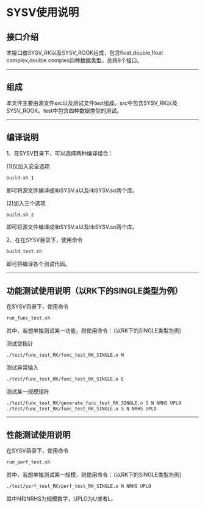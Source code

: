 
# SYSV使用说明
## 接口介绍
本接口由SYSV_RK以及SYSV_ROOK组成，包含float,double,float complex,double complex四种数据类型，总共8个接口。
****
## 组成
本文件主要由源文件src以及测试文件test组成。src中包含SYSV_RK以及SYSV_ROOK。test中包含四种数据类型的测试。
****
## 编译说明
1、在SYSV目录下，可以选择两种编译组合：

(1)仅加入安全选项
```bash
build.sh 1
```
即可将源文件编译成libSYSV.a以及libSYSV.so两个库。

(2)加入三个选项
```bash
build.sh 2
```
即可将源文件编译成libSYSV.a以及libSYSV.so两个库。


2、在在SYSV目录下，使用命令
```bash
build_test.sh
```
即可将编译各个测试代码。
****
## 功能测试使用说明（以RK下的SINGLE类型为例）
在SYSV目录下，使用命令
```bash
run_func_test.sh
```
其中，若想单独测试某一功能，则使用命令：（以RK下的SINGLE类型为例）
        
测试空指针
```bash
./test/func_test_RK/func_test_RK_SINGLE.o N
```
测试异常输入
```bash
./test/func_test_RK/func_test_RK_SINGLE.o E
```
测试某一规模矩阵
```bash
./test/func_test_RK/generate_func_test_RK_SINGLE.o S N NRHS UPLO
./test/func_test_RK/func_test_RK_SINGLE.o S N NRHS UPLO
```

        
****
## 性能测试使用说明
在SYSV目录下，使用命令
```bash
run_perf_test.sh
```
其中，若想单独测试某一规模，则使用命令：（以RK下的SINGLE类型为例）
```bash
./test/perf_test_RK/perf_test_RK_SINGLE.o N NRHS UPLO
```
其中N和NRHS为规模数字，UPLO为U或者L。




